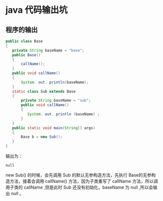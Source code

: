 # java 代码输出坑

## 程序的输出
```java
public class Base
{
   private String baseName = "base";
   public Base()
   {
       callName();
   }
   public void callName()
   {
       System. out. println(baseName);
   }
   static class Sub extends Base
   {
       private String baseName = "sub";
       public void callName()
       {
          System. out. println (baseName) ;
       }
   }
   public static void main(String[] args)
   {
       Base b = new Sub();
   }
}
```

输出为：

```
null
```

new Sub() 的时候，会先调用 Sub 的默认无参构造方法，先执行 Base的无参构造方法，接着会调用 callName() 方法，因为子类重写了 callName 方法，所以调用子类的 callName ,但是此时 Sub 还没有初始化，baseName 为 null ,所以会输出 null 。
